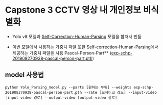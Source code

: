 # Capstone 3 CCTV 영상 내 개인정보 비식별화

* Yolo v8 모델과 [Self-Correction-Human-Parsing](https://github.com/GoGoDuck912/Self-Correction-Human-Parsing) 모델을 합쳐서 만듦

* 이번 모델에서 사용하는 가중치 파일 또한 Self-correction-Human-Parsing에서 제공하는 가중치 파일을 사용
  Pascal-Person-Part** ([exp-schp-201908270938-pascal-person-part.pth](https://drive.google.com/file/d/1E5YwNKW2VOEayK9mWCS3Kpsxf-3z04ZE/view?usp=sharing))

## model 사용법

  ```
  python Yolo_Parsing_model.py --parts [원하는 부위] --weights exp-schp-201908270938-pascal-person-part.pth --rate [모자이크 강도] --input-video [input video 경로] --output-video [output-video 경로]
  ```
